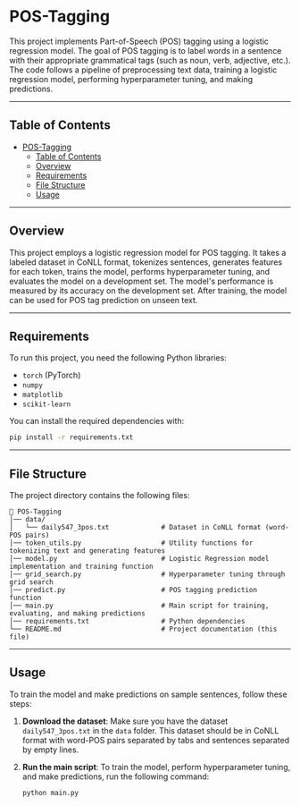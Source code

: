 # POS-Tagging

This project implements Part-of-Speech (POS) tagging using a logistic regression model. The goal of POS tagging is to label words in a sentence with their appropriate grammatical tags (such as noun, verb, adjective, etc.). The code follows a pipeline of preprocessing text data, training a logistic regression model, performing hyperparameter tuning, and making predictions.

---

## Table of Contents

- [POS-Tagging](#pos-tagging)
  - [Table of Contents](#table-of-contents)
  - [Overview](#overview)
  - [Requirements](#requirements)
  - [File Structure](#file-structure)
  - [Usage](#usage)

---

## Overview

This project employs a logistic regression model for POS tagging. It takes a labeled dataset in CoNLL format, tokenizes sentences, generates features for each token, trains the model, performs hyperparameter tuning, and evaluates the model on a development set. The model's performance is measured by its accuracy on the development set. After training, the model can be used for POS tag prediction on unseen text.

---

## Requirements

To run this project, you need the following Python libraries:

- `torch` (PyTorch)
- `numpy`
- `matplotlib`
- `scikit-learn`

You can install the required dependencies with:

```bash
pip install -r requirements.txt
```

---

## File Structure

The project directory contains the following files:

```
📂 POS-Tagging
│── data/
│   └── daily547_3pos.txt             # Dataset in CoNLL format (word-POS pairs)
│── token_utils.py                    # Utility functions for tokenizing text and generating features
│── model.py                          # Logistic Regression model implementation and training function
│── grid_search.py                    # Hyperparameter tuning through grid search
│── predict.py                        # POS tagging prediction function
│── main.py                           # Main script for training, evaluating, and making predictions
│── requirements.txt                  # Python dependencies
└── README.md                         # Project documentation (this file)

```


---

## Usage

To train the model and make predictions on sample sentences, follow these steps:

1. **Download the dataset**: Make sure you have the dataset `daily547_3pos.txt` in the `data` folder. This dataset should be in CoNLL format with word-POS pairs separated by tabs and sentences separated by empty lines.

2. **Run the main script**: To train the model, perform hyperparameter tuning, and make predictions, run the following command:

   ```bash
   python main.py
